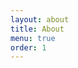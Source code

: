 ```yaml
---
layout: about
title: About
menu: true
order: 1
---
```

<!-- 
## 소개


## 프로젝트

- 국립환경과학원 토양지하수 반출오염토양 전산관리시스템 구축사업
- 국립환경과학원 물환경 의사결정 지원 시스템 구축사업
- 국립환경과학원 토양지하수 인트라넷 시스템 구축사업
- 하이에어 코리아 스마트공장 구축 사업
- 세아전자 스마트공장 구축 사업


## 사이드프로젝트


## 강의

- [부산 품질재단 스마트 팩토리 교육 Web , Node 특별 강의](https://github.com/Chung10Kr/NodeApp)



-->
